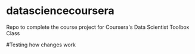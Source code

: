 # datasciencecoursera
Repo to complete the course project for Coursera's Data Scientist Toolbox Class


#Testing how changes work
